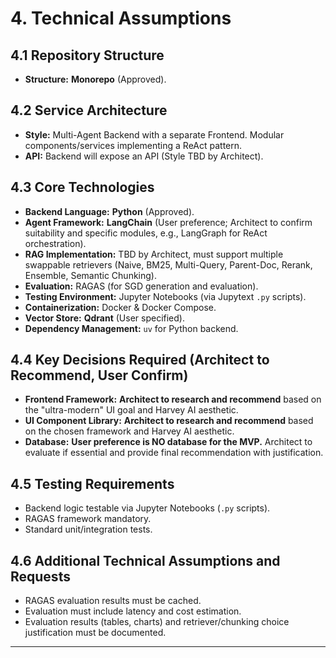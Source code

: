 # 4. Technical Assumptions

## 4.1 Repository Structure
* **Structure:** **Monorepo** (Approved).

## 4.2 Service Architecture
* **Style:** Multi-Agent Backend with a separate Frontend. Modular components/services implementing a ReAct pattern.
* **API:** Backend will expose an API (Style TBD by Architect).

## 4.3 Core Technologies
* **Backend Language:** **Python** (Approved).
* **Agent Framework:** **LangChain** (User preference; Architect to confirm suitability and specific modules, e.g., LangGraph for ReAct orchestration).
* **RAG Implementation:** TBD by Architect, must support multiple swappable retrievers (Naive, BM25, Multi-Query, Parent-Doc, Rerank, Ensemble, Semantic Chunking).
* **Evaluation:** RAGAS (for SGD generation and evaluation).
* **Testing Environment:** Jupyter Notebooks (via Jupytext `.py` scripts).
* **Containerization:** Docker & Docker Compose.
* **Vector Store:** **Qdrant** (User specified).
* **Dependency Management:** `uv` for Python backend.

## 4.4 Key Decisions Required (Architect to Recommend, User Confirm)
* **Frontend Framework:** **Architect to research and recommend** based on the "ultra-modern" UI goal and Harvey AI aesthetic.
* **UI Component Library:** **Architect to research and recommend** based on the chosen framework and Harvey AI aesthetic.
* **Database:** **User preference is NO database for the MVP.** Architect to evaluate if essential and provide final recommendation with justification.

## 4.5 Testing Requirements
* Backend logic testable via Jupyter Notebooks (`.py` scripts).
* RAGAS framework mandatory.
* Standard unit/integration tests.

## 4.6 Additional Technical Assumptions and Requests
* RAGAS evaluation results must be cached.
* Evaluation must include latency and cost estimation.
* Evaluation results (tables, charts) and retriever/chunking choice justification must be documented.

---
